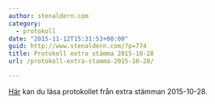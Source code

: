 ```yaml
---
author: stenaldern.com
category:
  - protokoll
date: "2015-11-12T15:31:53+00:00"
guid: http://www.stenaldern.com/?p=774
title: Protokoll extra stämma 2015-10-28
url: /protokoll-extra-stamma-2015-10-28/

---
```

[Här](/wp-content/uploads/2015/11/Protokoll_extra_stamma_2015-10-28.pdf "Protokoll") kan du läsa protokollet från extra stämman 2015-10-28.
